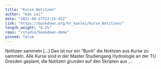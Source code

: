 ```yaml
---
title: "Kurse Notitzen"
author: "Kan Lei"
date: "2021-04-27T23:15:45Z"
link: "https://bookdown.org/hr_kanlei/Kurse_Notitzen/"
length_weight: "4.2%"
repo: "rstudio/bookdown-demo"
pinned: false
---
```


Notitzen sammeln [...] Das ist nur ein “Buch” die Notitzen aus Kurse zu sammeln. Alle Kurse sind in der Master Studiengang Hydrologie an der TU Dresden geplant, die Notitzen grunden auf den Skripten aus ...
